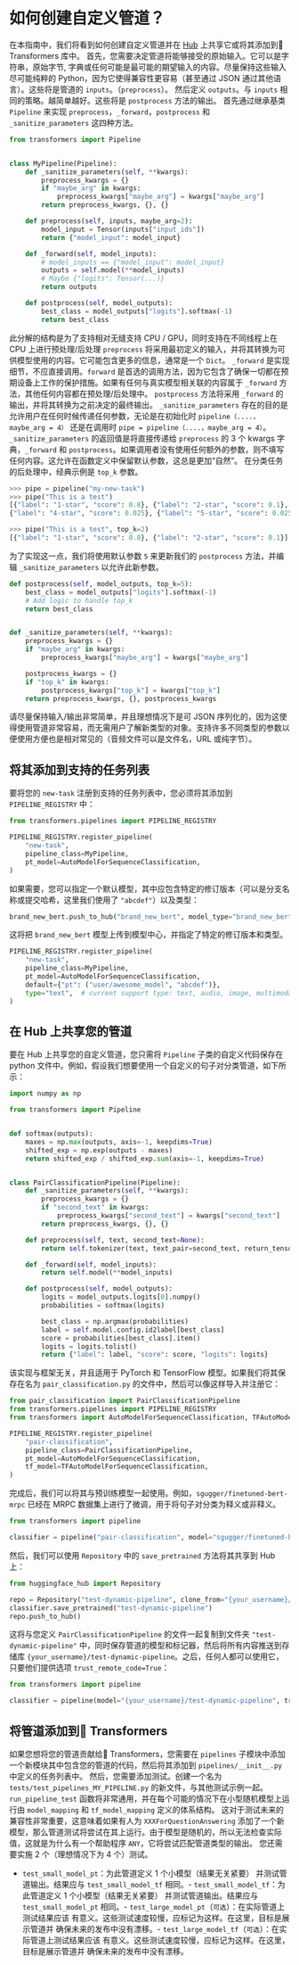 <!--版权所有 2020 年 HuggingFace 团队。保留所有权利。
根据 Apache 许可证第 2.0 版（“许可证”）获得许可; 除非符合许可证，否则您不能使用此文件。您可以在
http://www.apache.org/licenses/LICENSE-2.0
除非适用法律要求或书面同意，否则根据许可证分发的软件将按“按原样” BASIS，无论是明示还是暗示，都没有任何形式的保证或条件。有关许可证的详细信息请参阅
⚠️请注意，此文件是 Markdown 格式，但包含特定于我们的文档生成器（类似于 MDX）的语法，可能在您的 Markdown 查看器中无法正确呈现。
-->
# 如何创建自定义管道？
在本指南中，我们将看到如何创建自定义管道并在 [Hub](hf.co/models) 上共享它或将其添加到🤗 Transformers 库中。
首先，您需要决定管道将能够接受的原始输入。它可以是字符串，原始字节, 字典或任何可能是最可能的期望输入的内容。尽量保持这些输入尽可能纯粹的 Python，因为它使得兼容性更容易（甚至通过 JSON 通过其他语言）。这些将是管道的 `inputs`。（`preprocess`）。
然后定义 `outputs`。与 `inputs` 相同的策略。越简单越好。这些将是 `postprocess` 方法的输出。
首先通过继承基类 `Pipeline` 来实现 `preprocess`，`_forward`，`postprocess` 和 `_sanitize_parameters` 这四种方法。

```python
from transformers import Pipeline


class MyPipeline(Pipeline):
    def _sanitize_parameters(self, **kwargs):
        preprocess_kwargs = {}
        if "maybe_arg" in kwargs:
            preprocess_kwargs["maybe_arg"] = kwargs["maybe_arg"]
        return preprocess_kwargs, {}, {}

    def preprocess(self, inputs, maybe_arg=2):
        model_input = Tensor(inputs["input_ids"])
        return {"model_input": model_input}

    def _forward(self, model_inputs):
        # model_inputs == {"model_input": model_input}
        outputs = self.model(**model_inputs)
        # Maybe {"logits": Tensor(...)}
        return outputs

    def postprocess(self, model_outputs):
        best_class = model_outputs["logits"].softmax(-1)
        return best_class
```

此分解的结构是为了支持相对无缝支持 CPU / GPU，同时支持在不同线程上在 CPU 上进行预处理/后处理
`preprocess` 将采用最初定义的输入，并将其转换为可供模型使用的内容。它可能包含更多的信息，通常是一个 `Dict`。
`_forward` 是实现细节，不应直接调用。`forward` 是首选的调用方法，因为它包含了确保一切都在预期设备上工作的保护措施。如果有任何与真实模型相关联的内容属于 `_forward` 方法，其他任何内容都在预处理/后处理中。
`postprocess` 方法将采用 `_forward` 的输出，并将其转换为之前决定的最终输出。
`_sanitize_parameters` 存在的目的是允许用户在任何时候传递任何参数，无论是在初始化时 `pipeline（....，maybe_arg = 4）` 还是在调用时 `pipe = pipeline（....，maybe_arg = 4）`。
`_sanitize_parameters` 的返回值是将直接传递给 `preprocess` 的 3 个 kwargs 字典，`_forward` 和 `postprocess`。如果调用者没有使用任何额外的参数，则不填写任何内容。这允许在函数定义中保留默认参数，这总是更加“自然”。
在分类任务的后处理中，经典示例是 `top_k` 参数。
```python
>>> pipe = pipeline("my-new-task")
>>> pipe("This is a test")
[{"label": "1-star", "score": 0.8}, {"label": "2-star", "score": 0.1}, {"label": "3-star", "score": 0.05}
{"label": "4-star", "score": 0.025}, {"label": "5-star", "score": 0.025}]

>>> pipe("This is a test", top_k=2)
[{"label": "1-star", "score": 0.8}, {"label": "2-star", "score": 0.1}]
```

为了实现这一点，我们将使用默认参数 `5` 来更新我们的 `postprocess` 方法，并编辑 `_sanitize_parameters` 以允许此新参数。

```python
def postprocess(self, model_outputs, top_k=5):
    best_class = model_outputs["logits"].softmax(-1)
    # Add logic to handle top_k
    return best_class


def _sanitize_parameters(self, **kwargs):
    preprocess_kwargs = {}
    if "maybe_arg" in kwargs:
        preprocess_kwargs["maybe_arg"] = kwargs["maybe_arg"]

    postprocess_kwargs = {}
    if "top_k" in kwargs:
        postprocess_kwargs["top_k"] = kwargs["top_k"]
    return preprocess_kwargs, {}, postprocess_kwargs
```

请尽量保持输入/输出非常简单，并且理想情况下是可 JSON 序列化的，因为这使得使用管道非常容易，而无需用户了解新类型的对象。支持许多不同类型的参数以便使用方便也是相对常见的（音频文件可以是文件名，URL 或纯字节）。


## 将其添加到支持的任务列表
要将您的 `new-task` 注册到支持的任务列表中，您必须将其添加到 `PIPELINE_REGISTRY` 中：
```python
from transformers.pipelines import PIPELINE_REGISTRY

PIPELINE_REGISTRY.register_pipeline(
    "new-task",
    pipeline_class=MyPipeline,
    pt_model=AutoModelForSequenceClassification,
)
```

如果需要，您可以指定一个默认模型，其中应包含特定的修订版本（可以是分支名称或提交哈希，这里我们使用了 `"abcdef"`）以及类型：

```python
brand_new_bert.push_to_hub("brand_new_bert", model_type="brand_new_bert", revision="abcdef")
```

这将把 `brand_new_bert` 模型上传到模型中心，并指定了特定的修订版本和类型。
```python
PIPELINE_REGISTRY.register_pipeline(
    "new-task",
    pipeline_class=MyPipeline,
    pt_model=AutoModelForSequenceClassification,
    default={"pt": ("user/awesome_model", "abcdef")},
    type="text",  # current support type: text, audio, image, multimodal
)
```

## 在 Hub 上共享您的管道
要在 Hub 上共享您的自定义管道，您只需将 `Pipeline` 子类的自定义代码保存在 python 文件中。例如，假设我们想要使用一个自定义的句子对分类管道，如下所示：
```py
import numpy as np

from transformers import Pipeline


def softmax(outputs):
    maxes = np.max(outputs, axis=-1, keepdims=True)
    shifted_exp = np.exp(outputs - maxes)
    return shifted_exp / shifted_exp.sum(axis=-1, keepdims=True)


class PairClassificationPipeline(Pipeline):
    def _sanitize_parameters(self, **kwargs):
        preprocess_kwargs = {}
        if "second_text" in kwargs:
            preprocess_kwargs["second_text"] = kwargs["second_text"]
        return preprocess_kwargs, {}, {}

    def preprocess(self, text, second_text=None):
        return self.tokenizer(text, text_pair=second_text, return_tensors=self.framework)

    def _forward(self, model_inputs):
        return self.model(**model_inputs)

    def postprocess(self, model_outputs):
        logits = model_outputs.logits[0].numpy()
        probabilities = softmax(logits)

        best_class = np.argmax(probabilities)
        label = self.model.config.id2label[best_class]
        score = probabilities[best_class].item()
        logits = logits.tolist()
        return {"label": label, "score": score, "logits": logits}
```

该实现与框架无关，并且适用于 PyTorch 和 TensorFlow 模型。如果我们将其保存在名为 `pair_classification.py` 的文件中，然后可以像这样导入并注册它：
```py
from pair_classification import PairClassificationPipeline
from transformers.pipelines import PIPELINE_REGISTRY
from transformers import AutoModelForSequenceClassification, TFAutoModelForSequenceClassification

PIPELINE_REGISTRY.register_pipeline(
    "pair-classification",
    pipeline_class=PairClassificationPipeline,
    pt_model=AutoModelForSequenceClassification,
    tf_model=TFAutoModelForSequenceClassification,
)
```

完成后，我们可以将其与预训练模型一起使用。例如，`sgugger/finetuned-bert-mrpc` 已经在 MRPC 数据集上进行了微调，用于将句子对分类为释义或非释义。
```py
from transformers import pipeline

classifier = pipeline("pair-classification", model="sgugger/finetuned-bert-mrpc")
```

然后，我们可以使用 `Repository` 中的 `save_pretrained` 方法将其共享到 Hub 上：
```py
from huggingface_hub import Repository

repo = Repository("test-dynamic-pipeline", clone_from="{your_username}/test-dynamic-pipeline")
classifier.save_pretrained("test-dynamic-pipeline")
repo.push_to_hub()
```

这将与您定义 `PairClassificationPipeline` 的文件一起复制到文件夹 `"test-dynamic-pipeline"` 中，同时保存管道的模型和标记器，然后将所有内容推送到存储库 `{your_username}/test-dynamic-pipeline`。之后，任何人都可以使用它，只要他们提供选项 `trust_remote_code=True`：
```py
from transformers import pipeline

classifier = pipeline(model="{your_username}/test-dynamic-pipeline", trust_remote_code=True)
```

## 将管道添加到🤗 Transformers
如果您想将您的管道贡献给🤗 Transformers，您需要在 `pipelines` 子模块中添加一个新模块其中包含您的管道的代码，然后将其添加到 `pipelines/__init__.py` 中定义的任务列表中。
然后，您需要添加测试。创建一个名为 `tests/test_pipelines_MY_PIPELINE.py` 的新文件，与其他测试示例一起。
`run_pipeline_test` 函数将非常通用，并在每个可能的情况下在小型随机模型上运行由 `model_mapping` 和 `tf_model_mapping` 定义的体系结构。
这对于测试未来的兼容性非常重要，这意味着如果有人为 `XXXForQuestionAnswering` 添加了一个新模型，那么管道测试将尝试在其上运行。由于模型是随机的，所以无法检查实际值，这就是为什么有一个帮助程序 `ANY`，它将尝试匹配管道类型的输出。
您还需要实施 2 个（理想情况下为 4 个）测试。
- `test_small_model_pt`：为此管道定义 1 个小模型（结果无关紧要）  并测试管道输出。结果应与 `test_small_model_tf` 相同。- `test_small_model_tf`：为此管道定义 1 个小模型（结果无关紧要）  并测试管道输出。结果应与 `test_small_model_pt` 相同。- `test_large_model_pt`（`可选`）：在实际管道上测试结果应该  有意义。这些测试速度较慢，应标记为这样。在这里，目标是展示管道并  确保未来的发布中没有漂移。- `test_large_model_tf`（`可选`）：在实际管道上测试结果应该  有意义。这些测试速度较慢，应标记为这样。在这里，目标是展示管道并  确保未来的发布中没有漂移。